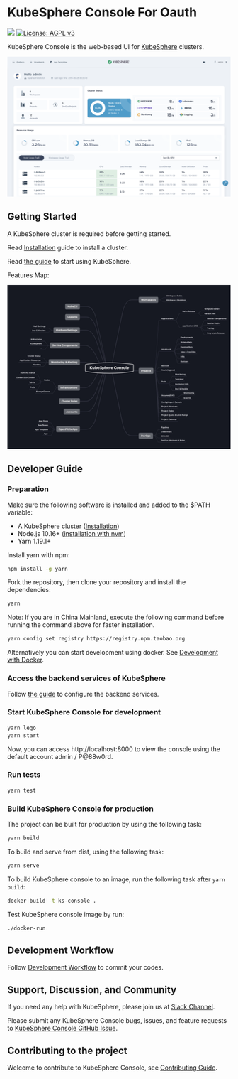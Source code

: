 # KubeSphere Console For Oauth

![](https://github.com/kubesphere/console/workflows/Main/badge.svg)
[![License: AGPL v3](https://img.shields.io/badge/License-AGPL%20v3-blue.svg)](https://www.gnu.org/licenses/agpl-3.0)

KubeSphere Console is the web-based UI for [KubeSphere](https://github.com/kubesphere/kubesphere) clusters.

![KubeSphere Console](docs/images/dashboard-ui.png)

## Getting Started

A KubeSphere cluster is required before getting started.

Read [Installation](https://github.com/kubesphere/kubesphere#installation) guide to install a cluster.

Read [the guide](https://github.com/kubesphere/kubesphere#to-start-using-kubesphere) to start using KubeSphere.

Features Map:

![Features Map](docs/images/module-map.jpg)

## Developer Guide

### Preparation

Make sure the following software is installed and added to the \$PATH variable:

- A KubeSphere cluster ([Installation](https://github.com/kubesphere/kubesphere#installation))
- Node.js 10.16+ ([installation with nvm](https://github.com/creationix/nvm#usage))
- Yarn 1.19.1+

Install yarn with npm:

```sh
npm install -g yarn
```

Fork the repository, then clone your repository and install the dependencies:

```sh
yarn
```

Note: If you are in China Mainland, execute the following command before running the command above for faster installation.

```sh
yarn config set registry https://registry.npm.taobao.org
```

Alternatively you can start development using docker. See [Development with Docker](/docs/development-with-docker.md).

### Access the backend services of KubeSphere

Follow [the guide](/docs/access-backend.md) to configure the backend services.

### Start KubeSphere Console for development

```sh
yarn lego
yarn start
```

Now, you can access http://localhost:8000 to view the console using the default account admin / P@88w0rd.

### Run tests

```sh
yarn test
```

### Build KubeSphere Console for production

The project can be built for production by using the following task:

```sh
yarn build
```

To build and serve from dist, using the following task:

```sh
yarn serve
```

To build KubeSphere console to an image, run the following task after `yarn build`:

```sh
docker build -t ks-console .
```

Test KubeSphere console image by run:

```sh
./docker-run
```

## Development Workflow

Follow [Development Workflow](/docs/development-workflow.md) to commit your codes.

## Support, Discussion, and Community

If you need any help with KubeSphere, please join us at [Slack Channel](https://join.slack.com/t/kubesphere/shared_invite/enQtNTE3MDIxNzUxNzQ0LTZkNTdkYWNiYTVkMTM5ZThhODY1MjAyZmVlYWEwZmQ3ODQ1NmM1MGVkNWEzZTRhNzk0MzM5MmY4NDc3ZWVhMjE).

Please submit any KubeSphere Console bugs, issues, and feature requests to [KubeSphere Console GitHub Issue](https://github.com/kubesphere/console/issues).

## Contributing to the project

Welcome to contribute to KubeSphere Console, see [Contributing Guide](CONTRIBUTING.md).

